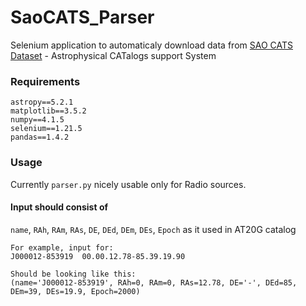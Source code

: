 # SaoCATS_Parser
Selenium application to automaticaly download data from [SAO CATS Dataset](https://www.sao.ru/cats/) - Astrophysical CATalogs support System

### Requirements 
```
astropy==5.2.1
matplotlib==3.5.2
numpy==4.1.5
selenium==1.21.5
pandas==1.4.2
```
### Usage 
Currently `parser.py` nicely usable only for Radio sources.

#### Input should consist of
`name`, `RAh`, `RAm`, `RAs`, `DE`, `DEd`, `DEm`, `DEs`, `Epoch` as it used in AT20G catalog 

```
For example, input for:
J000012-853919	00.00.12.78-85.39.19.90

Should be looking like this:
(name='J000012-853919', RAh=0, RAm=0, RAs=12.78, DE='-', DEd=85, DEm=39, DEs=19.9, Epoch=2000)
```

